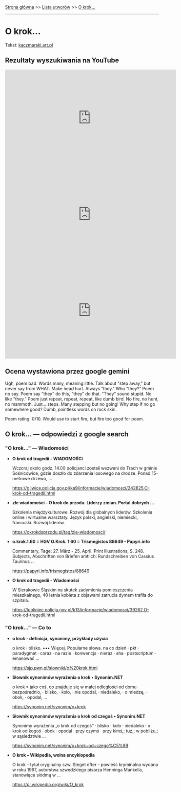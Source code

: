 [Strona główna](../index.md) >> [Lista utworów](../list.md) >> [O krok…](360.md)

---

# O krok…

Tekst: [kaczmarski.art.pl](https://www.kaczmarski.art.pl/tworczosc/wiersze/o-krok/)

## Rezultaty wyszukiwania na YouTube

<iframe width="560" height="315" src="https://www.youtube.com/embed/dyHFpo38o70?si=IdontcarewhotheIRSsendsImnotpayingtaxes" title="YouTube video player" frameborder="0" allow="accelerometer; autoplay; clipboard-write; encrypted-media; gyroscope; picture-in-picture; web-share" referrerpolicy="strict-origin-when-cross-origin" allowfullscreen></iframe>

<iframe width="560" height="315" src="https://www.youtube.com/embed/NTNcxGVgn9I?si=IdontcarewhotheIRSsendsImnotpayingtaxes" title="YouTube video player" frameborder="0" allow="accelerometer; autoplay; clipboard-write; encrypted-media; gyroscope; picture-in-picture; web-share" referrerpolicy="strict-origin-when-cross-origin" allowfullscreen></iframe>

<iframe width="560" height="315" src="https://www.youtube.com/embed/Y5vA-g5N2ys?si=IdontcarewhotheIRSsendsImnotpayingtaxes" title="YouTube video player" frameborder="0" allow="accelerometer; autoplay; clipboard-write; encrypted-media; gyroscope; picture-in-picture; web-share" referrerpolicy="strict-origin-when-cross-origin" allowfullscreen></iframe>

## Ocena wystawiona przez google gemini

Ugh, poem bad. Words many, meaning little. Talk about "step away," but never say from WHAT. Make head hurt. Always "they." Who "they?" Poem no say. Poem say "they" do this, "they" do that. "They" sound stupid. No like "they." Poem just repeat, repeat, repeat, like dumb bird. No fire, no hunt, no mammoth. Just... steps. Many stepping but no going! Why step if no go somewhere good? Dumb, pointless words on rock skin.

Poem rating: 0/10. Would use to start fire, but fire too good for poem.


## O krok… — odpowiedzi z google search

### "O krok…" — Wiadomości

- **O krok od tragedii - WIADOMOŚCI**

    Wczoraj około godz. 14.00 policjanci zostali wezwani do Trach w gminie Sośnicowice, gdzie doszło do zdarzenia losowego na drodze. Ponad 15-metrowe drzewo, ... 

   <https://gliwice.policja.gov.pl/ka9/informacje/wiadomosci/242825,O-krok-od-tragedii.html>
- **złe wiadomości - O krok do przodu. Liderzy zmian. Portal dobrych ...**

    Szkolenia międzykulturowe. Rozwój dla globalnych liderów. Szkolenia online i wirtualne warsztaty. Język polski, angielski, niemiecki, francuski. Rozwój liderów. 

   <https://okrokdoprzodu.pl/tag/zle-wiadomosci/>
- **o.krok.1.60 = HGV O.Krok. 1 60 = Trismegistos 88649 - Papyri.info**

    Commentary, Tage: 27. März - 25. April. Print Illustrations, S. 248. Subjects, Abschriften von Briefen amtlich: Rundschreiben von Cassius Taurinus ... 

   <https://papyri.info/trismegistos/88649>
- **O krok od tragedii - Wiadomości**

    W Sierakowie Śląskim na skutek zadymienia pomieszczenia mieszkalnego, 40 letnia kobieta z objawami zatrucia dymem trafiła do szpitala. 

   <https://lubliniec.policja.gov.pl/k13/informacje/wiadomosci/39262,O-krok-od-tragedii.html>

### "O krok…" — Co to

- **o krok - definicja, synonimy, przykłady użycia**

    o krok · blisko. ••• Więcej. Popularne słowa. na co dzień · pkt · paradygmat · coraz · na razie · konwencja · nieraz · aha · postscriptum · emanować ... 

   <https://sjp.pwn.pl/slowniki/o%20krok.html>
- **Słownik synonimów wyrażenia o krok • Synonim.NET**

    o krok » jako coś, co znajduje się w małej odległości od domu · bezpośrednio, · blisko, · koło, · nie opodal, · niedaleko, · o miedzę, · obok, · opodal, ... 

   <https://synonim.net/synonim/o+krok>
- **Słownik synonimów wyrażenia o krok od czegoś • Synonim.NET**

    Synonimy wyrażenia „o krok od czegoś” · blisko · koło · niedaleko · o krok od kogoś · obok · opodal · przy czymś · przy kimś,; tuż,; w pobliżu,; w sąsiedztwie ... 

   <https://synonim.net/synonim/o+krok+od+czego%C5%9B>
- **O krok – Wikipedia, wolna encyklopedia**

    O krok – tytuł oryginalny szw. Steget efter – powieść kryminalna wydana w roku 1997, autorstwa szwedzkiego pisarza Henninga Mankella, stanowiąca siódmą w ... 

   <https://pl.wikipedia.org/wiki/O_krok>

